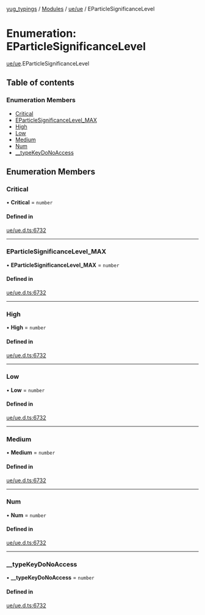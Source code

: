 [yug_typings](../README.md) / [Modules](../modules.md) / [ue/ue](../modules/ue_ue.md) / EParticleSignificanceLevel

# Enumeration: EParticleSignificanceLevel

[ue/ue](../modules/ue_ue.md).EParticleSignificanceLevel

## Table of contents

### Enumeration Members

- [Critical](ue_ue.EParticleSignificanceLevel.md#critical)
- [EParticleSignificanceLevel\_MAX](ue_ue.EParticleSignificanceLevel.md#eparticlesignificancelevel_max)
- [High](ue_ue.EParticleSignificanceLevel.md#high)
- [Low](ue_ue.EParticleSignificanceLevel.md#low)
- [Medium](ue_ue.EParticleSignificanceLevel.md#medium)
- [Num](ue_ue.EParticleSignificanceLevel.md#num)
- [\_\_typeKeyDoNoAccess](ue_ue.EParticleSignificanceLevel.md#__typekeydonoaccess)

## Enumeration Members

### Critical

• **Critical** = `number`

#### Defined in

[ue/ue.d.ts:6732](https://github.com/YugMetaverse/yug_typings/blob/25cad34/ue/ue.d.ts#L6732)

___

### EParticleSignificanceLevel\_MAX

• **EParticleSignificanceLevel\_MAX** = `number`

#### Defined in

[ue/ue.d.ts:6732](https://github.com/YugMetaverse/yug_typings/blob/25cad34/ue/ue.d.ts#L6732)

___

### High

• **High** = `number`

#### Defined in

[ue/ue.d.ts:6732](https://github.com/YugMetaverse/yug_typings/blob/25cad34/ue/ue.d.ts#L6732)

___

### Low

• **Low** = `number`

#### Defined in

[ue/ue.d.ts:6732](https://github.com/YugMetaverse/yug_typings/blob/25cad34/ue/ue.d.ts#L6732)

___

### Medium

• **Medium** = `number`

#### Defined in

[ue/ue.d.ts:6732](https://github.com/YugMetaverse/yug_typings/blob/25cad34/ue/ue.d.ts#L6732)

___

### Num

• **Num** = `number`

#### Defined in

[ue/ue.d.ts:6732](https://github.com/YugMetaverse/yug_typings/blob/25cad34/ue/ue.d.ts#L6732)

___

### \_\_typeKeyDoNoAccess

• **\_\_typeKeyDoNoAccess** = `number`

#### Defined in

[ue/ue.d.ts:6732](https://github.com/YugMetaverse/yug_typings/blob/25cad34/ue/ue.d.ts#L6732)
